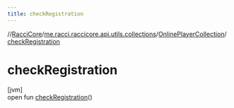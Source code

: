 ```yaml
---
title: checkRegistration
---
```

//[RacciCore](../../../index.html)/[me.racci.raccicore.api.utils.collections](../index.html)/[OnlinePlayerCollection](index.html)/[checkRegistration](check-registration.html)



# checkRegistration



[jvm]\
open fun [checkRegistration](check-registration.html)()




